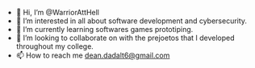 - 👋 Hi, I’m @WarriorAttHell
- 👀 I’m interested in all about software development and cybersecurity.
- 🌱 I’m currently learning softwares games prototiping.
- 💞️ I’m looking to collaborate on with the prejoetos that I developed throughout my college.
- 📫 How to reach me dean.dadalt6@gmail.com

<!---
WarriorAttHell/WarriorAttHell is a ✨ special ✨ repository because its `README.md` (this file) appears on your GitHub profile.
You can click the Preview link to take a look at your changes.
--->
